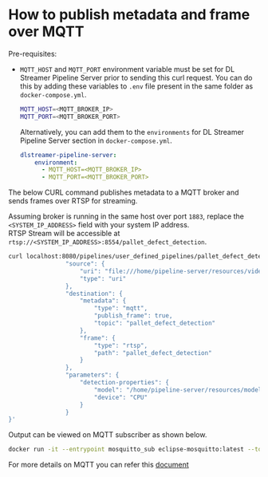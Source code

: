 # How to publish metadata and frame over MQTT

Pre-requisites:
- `MQTT_HOST` and `MQTT_PORT` environment variable must be set for DL Streamer Pipeline Server prior to sending this curl request.
You can do this by adding these variables to `.env` file present in the same folder as `docker-compose.yml`. 
    ```sh
    MQTT_HOST=<MQTT_BROKER_IP>
    MQTT_PORT=<MQTT_BROKER_PORT>
    ```
    Alternatively, you can add them to the `environments` for DL Streamer Pipeline Server section in `docker-compose.yml`. 

    ```yaml
    dlstreamer-pipeline-server:
        environment:
          - MQTT_HOST=<MQTT_BROKER_IP>
          - MQTT_PORT=<MQTT_BROKER_PORT>
    ```

The below CURL command publishes metadata to a MQTT broker and sends frames over RTSP for streaming.

Assuming broker is running in the same host over port `1883`, replace the `<SYSTEM_IP_ADDRESS>` field with your system IP address.  
RTSP Stream will be accessible at `rtsp://<SYSTEM_IP_ADDRESS>:8554/pallet_defect_detection`.

```sh
curl localhost:8080/pipelines/user_defined_pipelines/pallet_defect_detection -X POST -H 'Content-Type: application/json' -d '{
                "source": {
                    "uri": "file:///home/pipeline-server/resources/videos/warehouse.avi",
                    "type": "uri"
                },
                "destination": {
                    "metadata": {
                        "type": "mqtt",
                        "publish_frame": true,
                        "topic": "pallet_defect_detection"
                    },
                    "frame": {
                        "type": "rtsp",
                        "path": "pallet_defect_detection"
                    }
                },
                "parameters": {
                    "detection-properties": {
                        "model": "/home/pipeline-server/resources/models/geti/pallet_defect_detection/deployment/Detection/model/model.xml",
                        "device": "CPU"
                    }
                }
}'
```

Output can be viewed on MQTT subscriber as shown below.

```sh
docker run -it --entrypoint mosquitto_sub eclipse-mosquitto:latest --topic pallet_defect_detection -p 1883 -h <SYSTEM_IP_ADDRESS>
```

For more details on MQTT you can refer this [document](./advanced-guide/detailed_usage/publisher/eis_mqtt_publish_doc.md)